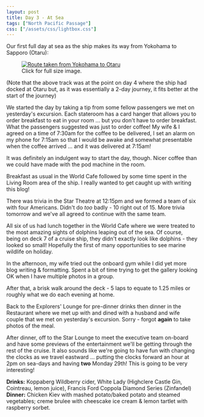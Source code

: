 ```yaml
---
layout: post
title: Day 3 - At Sea
tags: ["North Pacific Passage"]
css: ["/assets/css/lightbox.css"]
---
```

Our first full day at sea as the ship makes its way from Yokohama to Sapporo (Otaru):

<figure>
<a href="https://res.cloudinary.com/dxbtkgnyh/image/upload/v1683018322/2023-viking-north-pacific-passage/Screenshot_2023-05-02_095530_leqym1.png" data-lightbox="image-1" data-title="Route taken from Yokohama to Otaru">
<img src="https://res.cloudinary.com/dxbtkgnyh/image/upload/t_Thumbnail/v1683018322/2023-viking-north-pacific-passage/Screenshot_2023-05-02_095530_leqym1.png" alt="Route taken from Yokohama to Otaru">
</a>
<figcaption>Click for full size image.</figcaption>
</figure>

(Note that the above track was at the point on day 4 where the ship had docked at Otaru but, as it was essentially a 2-day journey, it fits better at the start of the journey)

We started the day by taking a tip from some fellow passengers we met on yesterday's excursion. Each stateroom has a card hanger that allows you to order breakfast to eat in your room ... but you don't have to order breakfast. What the passengers suggested was just to order coffee! My wife & I agreed on a time of 7:30am for the coffee to be delivered, I set an alarm on my phone for 7:15am so that I would be awake and somewhat presentable when the coffee arrived ... and it was delivered at 7:15am!

It was definitely an indulgent way to start the day, though. Nicer coffee than we could have made with the pod machine in the room.

Breakfast as usual in the World Cafe followed by some time spent in the Living Room area of the ship. I really wanted to get caught up with writing this blog!

There was trivia in the Star Theatre at 12:15pm and we formed a team of six with four Americans. Didn't do *too* badly - 10 right out of 15. More trivia tomorrow and we've all agreed to continue with the same team.

All six of us had lunch together in the World Cafe where we were treated to the most amazing sights of dolphins leaping out of the sea. Of course, being on deck 7 of a cruise ship, they didn't exactly look like dolphins - they looked so small! Hopefully the first of many opportunities to see marine wildlife on holiday.

In the afternoon, my wife tried out the onboard gym while I did yet more blog writing & formatting. Spent a bit of time trying to get the gallery looking OK when I have multiple photos in a group.

After that, a brisk walk around the deck - 5 laps to equate to 1.25 miles or roughly what we do each evening at home.

Back to the Explorers' Lounge for pre-dinner drinks then dinner in the Restaurant where we met up with and dined with a husband and wife couple that we met on yesterday's excursion. Sorry - forgot **again** to take photos of the meal.

After dinner, off to the Star Lounge to meet the executive team on-board and have some previews of the entertainment we'll be getting through the rest of the cruise. It also sounds like we're going to have fun with changing the clocks as we travel eastward ... putting the clocks forward an hour at 2pm on sea-days and having **two** Monday 29th! This is going to be very interesting!

**Drinks:** Koppaberg Wildberry cider, White Lady (Highclere Castle Gin, Cointreau, lemon juice), Francis Ford Coppola Diamond Series (Zinfandel) <br />
**Dinner:** Chicken Kiev with mashed potato/baked potato and steamed vegetables; creme brulee with cheescake ice cream & lemon tartlet with raspberry sorbet.

<script src="/assets/js/lightbox-plus-jquery.js"></script>

